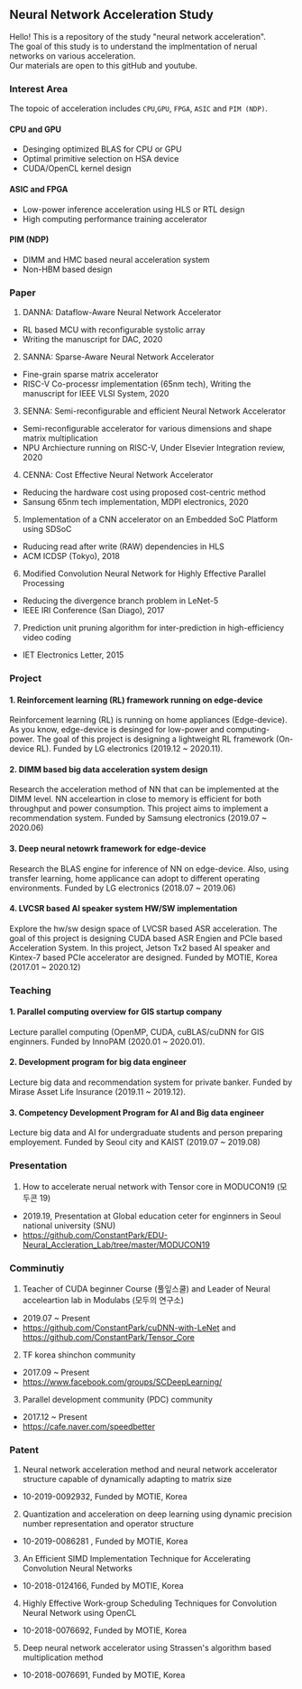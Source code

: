 ## Neural Network Acceleration Study
Hello! This is a repository of the study "neural network acceleration".  
The goal of this study is to understand the implmentation of nerual networks on various acceleration.  
Our materials are open to this gitHub and youtube.

###  Interest Area
The topoic of acceleration includes `CPU`,`GPU`, `FPGA`, `ASIC` and `PIM (NDP)`.

#### CPU and GPU
- Desinging optimized BLAS for CPU or GPU
- Optimal primitive selection on HSA device
- CUDA/OpenCL kernel design

#### ASIC and FPGA
- Low-power inference acceleration using HLS or RTL design
- High computing performance training accelerator

#### PIM (NDP)
- DIMM and HMC based neural acceleration system
- Non-HBM based design

### Paper
1. DANNA: Dataflow-Aware Neural Network Accelerator 
- RL based MCU with reconfigurable systolic array
- Writing the manuscript for DAC, 2020

2. SANNA: Sparse-Aware Neural Network Accelerator 
- Fine-grain sparse matrix accelerator   
- RISC-V Co-processr implementation (65nm tech), Writing the manuscript for IEEE VLSI System, 2020

3. SENNA: Semi-reconfigurable and efficient Neural Network Accelerator 
- Semi-reconfigurable accelerator for various dimensions and shape matrix multiplication  
- NPU Archiecture running on RISC-V, Under Elsevier Integration review, 2020

4. CENNA: Cost Effective Neural Network Accelerator
- Reducing the hardware cost using proposed cost-centric method
- Sansung 65nm tech implementation, MDPI electronics, 2020

5. Implementation of a CNN accelerator on an Embedded SoC Platform using SDSoC
- Ruducing read after write (RAW) dependencies in HLS
- ACM ICDSP (Tokyo), 2018

6. Modified Convolution Neural Network for Highly Effective Parallel Processing
- Reducing the divergence branch problem in LeNet-5
- IEEE IRI Conference (San Diago), 2017

7. Prediction unit pruning algorithm for inter-prediction in high-efficiency video coding
- IET Electronics Letter, 2015

### Project
#### 1. Reinforcement learning (RL) framework running on edge-device 
<p class="message">
   Reinforcement learning (RL) is running on home appliances (Edge-device). As you know, edge-device is desinged for low-power and  computing-power. The goal of this project is designing a lightweight RL framework (On-device RL). Funded by LG electronics (2019.12 ~ 2020.11).
</p>

#### 2. DIMM based big data acceleration system design 
<p class="message">
   Research the acceleration method of NN that can be implemented at the DIMM level. 
  NN acceleartion in close to memory is efficient for both throughput and power consumption.
  This project aims to implement a recommendation system. Funded by Samsung electronics (2019.07 ~ 2020.06)
</p>

#### 3. Deep neural netowrk framework for edge-device
<p class="message">
   Research the BLAS engine for inference of NN on edge-device. 
  Also, using transfer learning, home applicance can adopt to different operating environments.
  Funded by LG electronics (2018.07 ~ 2019.06)
</p>

#### 4. LVCSR based AI speaker system HW/SW implementation
<p class="message">
   Explore the hw/sw design space of LVCSR based ASR acceleration.
  The goal of this project is designing CUDA based ASR Engien and PCIe based Acceleration System.
  In this project, Jetson Tx2 based AI speaker and Kintex-7 based PCIe accelerator are designed.
  Funded by MOTIE, Korea (2017.01 ~ 2020.12)
</p>


### Teaching
#### 1. Parallel computing overview for GIS startup company 
<p class="message">
   Lecture parallel computing (OpenMP, CUDA, cuBLAS/cuDNN for GIS enginners. Funded by InnoPAM (2020.01 ~ 2020.01).
</p>

#### 2. Development program for big data engineer
<p class="message">
   Lecture big data and recommendation system for private banker. Funded by Mirase Asset Life Insurance (2019.11 ~ 2019.12).
</p>

#### 3. Competency Development Program for AI and Big data engineer
<p class="message">
   Lecture big data and AI for undergraduate students and person preparing employement.
  Funded by Seoul city and KAIST (2019.07 ~ 2019.08)
</p>

### Presentation
1. How to accelerate nerual network with Tensor core in MODUCON19 (모두콘 19)
- 2019.19, Presentation at Global education ceter for enginners in Seoul national university (SNU)
- https://github.com/ConstantPark/EDU-Neural_Accleration_Lab/tree/master/MODUCON19


### Comminutiy
1. Teacher of CUDA beginner Course (풀잎스쿨) and Leader of Neural acceleartion lab in Modulabs (모두의 연구소)  
- 2019.07 ~ Present
- https://github.com/ConstantPark/cuDNN-with-LeNet and https://github.com/ConstantPark/Tensor_Core

2. TF korea shinchon community
- 2017.09 ~ Present
- https://www.facebook.com/groups/SCDeepLearning/

3. Parallel development community (PDC) community
- 2017.12 ~ Present
- https://cafe.naver.com/speedbetter

### Patent
1. Neural network acceleration method and neural network accelerator structure capable of dynamically adapting to matrix size
- 10-2019-0092932, Funded by MOTIE, Korea 

2. Quantization and acceleration on deep learning using dynamic precision number representation and operator structure
- 10-2019-0086281 , Funded by MOTIE, Korea 

3. An Efficient SIMD Implementation Technique for Accelerating Convolution Neural Networks
- 10-2018-0124166, Funded by MOTIE, Korea 

4. Highly Effective Work-group Scheduling Techniques for Convolution Neural Network using OpenCL
- 10-2018-0076692, Funded by MOTIE, Korea 

5. Deep neural network accelerator using Strassen's algorithm based multiplication method
- 10-2018-0076691, Funded by MOTIE, Korea 
